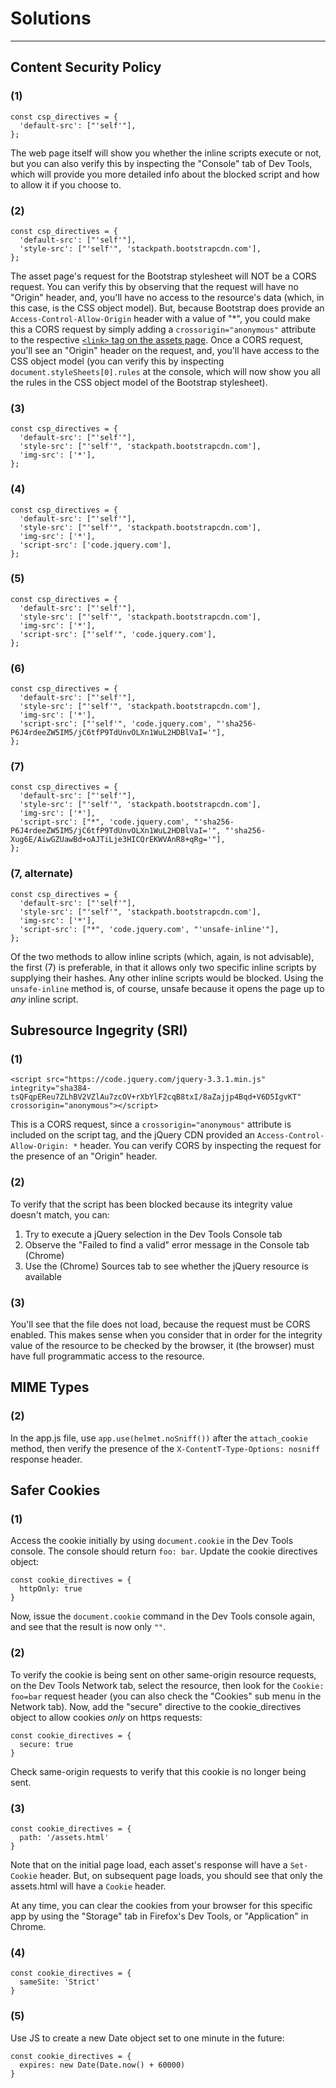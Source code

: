 # Solutions
---
## Content Security Policy

### (1)
```
const csp_directives = {
  'default-src': ["'self'"],
};
```
The web page itself will show you whether the inline scripts execute or not, but you can also verify this by inspecting the "Console" tab of Dev Tools, which will provide you more detailed info about the blocked script and how to allow it if you choose to.

### (2)
```
const csp_directives = {
  'default-src': ["'self'"],
  'style-src': ["'self'", 'stackpath.bootstrapcdn.com'],
};
```
The asset page's request for the Bootstrap stylesheet will NOT be a CORS request. You can verify this by observing that the request will have no "Origin" header, and, you'll have no access to the resource's data (which, in this case, is the CSS object model). But, because Bootstrap does provide an `Access-Control-Allow-Origin` header with a value of "*", you could make this a CORS request by simply adding a `crossorigin="anonymous"` attribute to the respective [`<link>` tag on the assets page](https://github.com/uwciso/browser-security/blob/master/public/assets.html#L7). Once a CORS request, you'll see an "Origin" header on the request, and, you'll have access to the CSS object model (you can verify this by inspecting `document.styleSheets[0].rules` at the console, which will now show you all the rules in the CSS object model of the Bootstrap stylesheet).

### (3)
```
const csp_directives = {
  'default-src': ["'self'"],
  'style-src': ["'self'", 'stackpath.bootstrapcdn.com'],
  'img-src': ['*'],
};
```

### (4)
```
const csp_directives = {
  'default-src': ["'self'"],
  'style-src': ["'self'", 'stackpath.bootstrapcdn.com'],
  'img-src': ['*'],
  'script-src': ['code.jquery.com'],
};
```

### (5)
```
const csp_directives = {
  'default-src': ["'self'"],
  'style-src': ["'self'", 'stackpath.bootstrapcdn.com'],
  'img-src': ['*'],
  'script-src': ["'self'", 'code.jquery.com'],
};
```

### (6)
```
const csp_directives = {
  'default-src': ["'self'"],
  'style-src': ["'self'", 'stackpath.bootstrapcdn.com'],
  'img-src': ['*'],
  'script-src': ["'self'", 'code.jquery.com', "'sha256-P6J4rdeeZW5IM5/jC6tfP9TdUnvOLXn1WuL2HDBlVaI='"],
};
```

### (7)
```
const csp_directives = {
  'default-src': ["'self'"],
  'style-src': ["'self'", 'stackpath.bootstrapcdn.com'],
  'img-src': ['*'],
  'script-src': ["*", 'code.jquery.com', "'sha256-P6J4rdeeZW5IM5/jC6tfP9TdUnvOLXn1WuL2HDBlVaI='", "'sha256-Xug6E/AiwGZUawBd+oAJTiLje3HICQrEKWVAnR8+qRg='"],
};
```

### (7, alternate)
```
const csp_directives = {
  'default-src': ["'self'"],
  'style-src': ["'self'", 'stackpath.bootstrapcdn.com'],
  'img-src': ['*'],
  'script-src': ["*", 'code.jquery.com', "'unsafe-inline'"],
};
```
Of the two methods to allow inline scripts (which, again, is not advisable), the first (7) is preferable, in that it allows only two specific inline scripts by supplying their hashes. Any other inline scripts would be blocked. Using the `unsafe-inline` method is, of course, unsafe because it opens the page up to *any* inline script.

## Subresource Ingegrity (SRI)

### (1)
```
<script src="https://code.jquery.com/jquery-3.3.1.min.js" integrity="sha384-tsQFqpEReu7ZLhBV2VZlAu7zcOV+rXbYlF2cqB8txI/8aZajjp4Bqd+V6D5IgvKT" crossorigin="anonymous"></script>
```
This is a CORS request, since a `crossorigin="anonymous"` attribute is included on the script tag, and the jQuery CDN provided an  `Access-Control-Allow-Origin: *` header. You can verify CORS by inspecting the request for the presence of an "Origin" header.

### (2)
To verify that the script has been blocked because its integrity value doesn't match, you can:
1. Try to execute a jQuery selection in the Dev Tools Console tab
2. Observe the "Failed to find a valid" error message in the Console tab (Chrome)
3. Use the (Chrome) Sources tab to see whether the jQuery resource is available

### (3)
You'll see that the file does not load, because the request must be CORS enabled. This makes sense when you consider that in order for the integrity value of the resource to be checked by the browser, it (the browser) must have full programmatic access to the resource.

## MIME Types 
### (2)
In the app.js file, use `app.use(helmet.noSniff())` after the `attach_cookie` method, then verify the presence of the `X-ContentT-Type-Options: nosniff` response header.

## Safer Cookies
### (1)
Access the cookie initially by using `document.cookie` in the Dev Tools console. The console should return `foo: bar`. Update the cookie directives object:
```
const cookie_directives = {
  httpOnly: true
}
```
Now, issue the `document.cookie` command in the Dev Tools console again, and see that the result is now only `""`.

### (2)
To verify the cookie is being sent on other same-origin resource requests, on the Dev Tools Network tab, select the resource, then look for the `Cookie: foo=bar` request header (you can also check the "Cookies" sub menu in the Network tab).
Now, add the "secure" directive to the cookie_directives object to allow cookies *only* on https requests:
```
const cookie_directives = {
  secure: true
}
```
Check same-origin requests to verify that this cookie is no longer being sent.

### (3)
```
const cookie_directives = {
  path: '/assets.html'
}
```
Note that on the initial page load, each asset's response will have a `Set-Cookie` header. But, on subsequent page loads, you should see that only the assets.html will have a `Cookie` header. 

At any time, you can clear the cookies from your browser for this specific app by using the "Storage" tab in Firefox's Dev Tools, or "Application" in Chrome.

### (4)
```
const cookie_directives = {
  sameSite: 'Strict'
}
```

### (5)
Use JS to create a new Date object set to one minute in the future:
```
const cookie_directives = {
  expires: new Date(Date.now() + 60000)
}
```